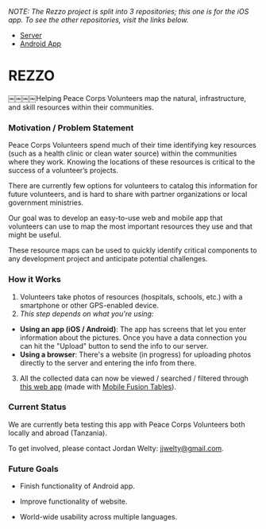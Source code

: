 *NOTE: The Rezzo project is split into 3 repositories; this one is for the iOS app.  To see the other repositories, visit the links below.*
* [Server](https://github.com/IanHumin/rezzo-rails)
* [Android App](https://github.com/AndruByrne/Rezzo)

<h1>REZZO</h1>

￼￼￼￼Helping Peace Corps Volunteers map the natural, infrastructure, and skill resources within their communities.


<h3>Motivation / Problem Statement</h3>

Peace Corps Volunteers spend much of their time identifying key resources (such as a health clinic or clean water source) within the communities where they work. Knowing the locations of these resources is critical to the success of a volunteer’s projects. 

There are currently few options for volunteers to catalog this information for future volunteers, and is hard to share with partner organizations or local government ministries.

Our goal was to develop an easy-to-use web and mobile app that volunteers can use to map the most important resources they use and that might be useful. 

These resource maps can be used to quickly identify critical components to any development project and anticipate potential challenges. 


<h3>How it Works</h3>

1. Volunteers take photos of resources (hospitals, schools, etc.) with a smartphone or other GPS-enabled device.
2. *This step depends on what you're using:*
  - **Using an app (iOS / Android)**:  The app has screens that let you enter information about the pictures.  Once you have a data connection you can hit the "Upload" button to send the info to our server.
  - **Using a browser**: There's a website (in progress) for uploading photos directly to the server and entering the info from there.
3. All the collected data can now be viewed / searched / filtered through [this web app](http://codeforsanfrancisco.org/Mobile-Fusion-Tables/RezzoTanzania.html) (made with [Mobile Fusion Tables](https://github.com/sfbrigade/Mobile-Fusion-Tables)).


<h3>Current Status</h3>

We are currently beta testing this app with Peace Corps Volunteers both locally and abroad (Tanzania).

To get involved, please contact Jordan Welty: jjwelty@gmail.com.

<h3>Future Goals</h3>

- Finish functionality of Android app.

- Improve functionality of website.

- World-wide usability across multiple languages.


